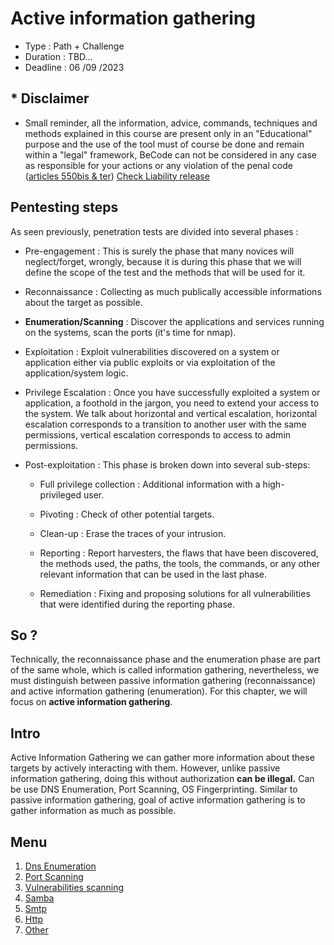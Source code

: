 # Active information gathering

* Type : Path + Challenge
* Duration : TBD...
* Deadline : 06 /09 /2023

## * Disclaimer

* Small reminder, all the information, advice, commands, techniques and methods explained in this course are present only in an "Educational" purpose and the use of the tool must of course be done and remain within a "legal" framework, BeCode can not be considered in any case as responsible for your actions or any violation of the penal code ([articles 550bis & ter](http://www.ejustice.just.fgov.be/mopdf/2006/09/12_2.pdf#Page6)) [Check Liability release]()

## Pentesting steps

As seen previously, penetration tests are divided into several phases :

* Pre-engagement : This is surely the phase that many novices will neglect/forget, wrongly, because it is during this phase that we will define the scope of the test and the methods that will be used for it.

* Reconnaissance : Collecting as much publically accessible informations about the target as possible.

* **Enumeration/Scanning** : Discover the applications and services running on the systems, scan the ports (it's time for nmap).

* Exploitation : Exploit vulnerabilities discovered on a system or application either via public exploits or via exploitation of the application/system logic.

* Privilege Escalation : Once you have successfully exploited a system or application, a foothold in the jargon, you need to extend your access to the system. We talk about horizontal and vertical escalation, horizontal escalation corresponds to a transition to another user with the same permissions, vertical escalation corresponds to access to admin permissions.

* Post-exploitation : This phase is broken down into several sub-steps:

    - Full privilege collection : Additional information with a high-privileged user.

    - Pivoting : Check of other potential targets.

    - Clean-up : Erase the traces of your intrusion.

    - Reporting : Report harvesters, the flaws that have been discovered, the methods used, the paths, the tools, the commands, or any other relevant information that can be used in the last phase.

    - Remediation : Fixing and proposing solutions for all vulnerabilities that were identified during the reporting phase.

## So ?

Technically, the reconnaissance phase and the enumeration phase are part of the same whole, which is called information gathering, nevertheless, we must distinguish between passive information gathering (reconnaissance) and active information gathering (enumeration). For this chapter, we will focus on **active information gathering**.

## Intro

Active Information Gathering we can gather more information about these targets by actively interacting with them. However, unlike passive information gathering, doing this without authorization **can be illegal.** Can be use DNS Enumeration, Port Scanning, OS Fingerprinting. Similar to passive information gathering, goal of active information gathering is to gather information as much as possible.

## Menu

1. [Dns Enumeration](dns.md)
1. [Port Scanning](nmap.md)
1. [Vulnerabilities scanning](./vulnerabilites-scann.md)
1. [Samba](./smb.md)
1. [Smtp](./smtp.md)
1. [Http](./http.md)
1. [Other](./other.md)